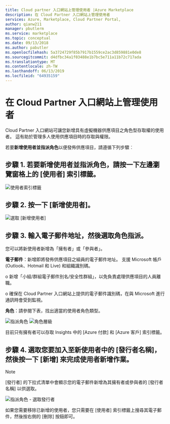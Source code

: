 ```yaml
---
title: Cloud partner 入口網站上管理使用者 |Azure Marketplace
description: 在 Cloud Partner 入口網站上管理使用者
services: Azure, Marketplace, Cloud Partner Portal,
author: qianw211
manager: pbutlerm
ms.service: marketplace
ms.topic: conceptual
ms.date: 09/13/2018
ms.author: pabutler
ms.openlocfilehash: 5a3724729f85b7917b1559ce2ac3d859881e0de8
ms.sourcegitcommit: d4dfbc34a1f03488e1b7bc5e711a11b72c717ada
ms.translationtype: MT
ms.contentlocale: zh-TW
ms.lasthandoff: 06/13/2019
ms.locfileid: "64935159"
---
```

<a name="managing-users-on-cloud-partner-portal"></a>在 Cloud Partner 入口網站上管理使用者
======================================

Cloud Partner 入口網站可讓您新增具有虛擬機器供應項目之角色型存取權的使用者。 這有助於管理多人使用供應項目時的存取與權限。

若要**新增使用者並指派角色**以便發佈供應項目，請遵循下列步驟︰

<a name="step-1-to-add-users-and-assign-roles-click-the-users-tab-on-the-left-side-navigation-pane"></a>步驟 1. 若要新增使用者並指派角色，請按一下左邊瀏覽窗格上的 [使用者] 索引標籤。
--------------------------------------------------------------------------------------------

![使用者索引標籤](./media/cloud-partner-portal-how-to-manage-users/userstab.png)

<a name="step-2-click-add-user"></a>步驟 2. 按一下 [新增使用者]。
-----------------------

![選取 [新增使用者]](./media/cloud-partner-portal-how-to-manage-users/adduser.png)

<a name="step-3-type-email-address-and-select-a-role-assignment"></a>步驟 3. 輸入電子郵件地址，然後選取角色指派。
--------------------------------------------------------

您可以將新使用者新增為「擁有者」或「參與者」。

**電子郵件**：新增即將發佈供應項目之組員的電子郵件地址。 支援 Microsoft 帳戶 (Outlook、Hotmail 和 Live) 和組織識別碼。

o 新增「小組/群組電子郵件別名/安全性群組」，以免負責處理供應項目的人員離職。

o 確保在 Cloud Partner 入口網站上提供的電子郵件識別碼，在與 Microsoft 進行通訊時會受到監視。

**角色**：請參閱下表，找出適當的使用者角色類型。

![指派角色](./media/cloud-partner-portal-how-to-manage-users/assignrole.png)
![角色層級](./media/cloud-partner-portal-how-to-manage-users/roleaccesslevel.png)

目前只有擁有者可以存取 Insights 中的 [Azure 付款] 和 [Azure 客戶] 索引標籤。

<a name="step-4-select-the-publisher-name-you-want-to-add-to-the-new-user-then-click-add-to-complete-user-addition"></a>步驟 4. 選取您要加入至新使用者中的 [發行者名稱]，然後按一下 [新增] 來完成使用者新增作業。
----------------------------------------------------------------------------------------------------------------------------

> [!NOTE]
> [發行者] 的下拉式清單中會顯示您的電子郵件新增為其擁有者或參與者的 [發行者名稱] 以供選取。

![指派角色 - 選取發行者](./media/cloud-partner-portal-how-to-manage-users/assignselectpublisher.png)

如果您需要移除已新增的使用者，您只需要在 [使用者] 索引標籤上搜尋其電子郵件，然後按右側的 [刪除] 按鈕即可。
